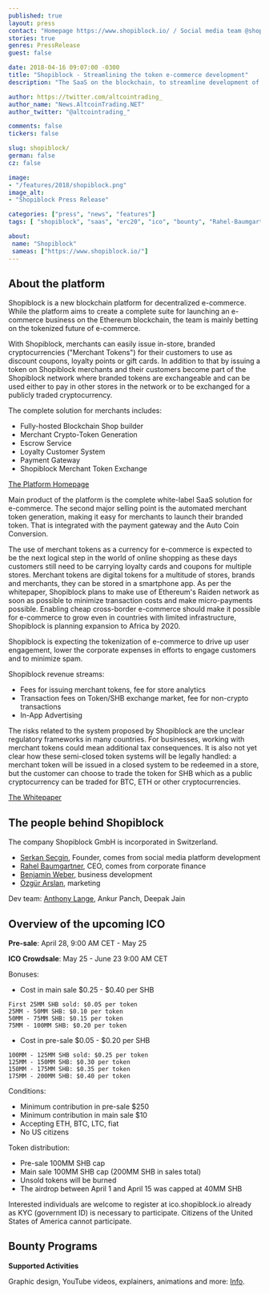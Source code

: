 ```yaml
---
published: true
layout: press
contact: "Homepage https://www.shopiblock.io/ / Social media team @shopiblock"
stories: true
genres: PressRelease
guest: false

date: 2018-04-16 09:07:00 -0300
title: "Shopiblock - Streamlining the token e-commerce development"
description: "The SaaS on the blockchain, to streamline development of e-commerce on the blockchain."

author: https://twitter.com/altcointrading_
author_name: "News.AltcoinTrading.NET"
author_twitter: "@altcointrading_"

comments: false
tickers: false

slug: shopiblock/
german: false
cz: false

image:
- "/features/2018/shopiblock.png"
image_alt:
- "Shopiblock Press Release"

categories: ["press", "news", "features"]
tags: [ "shopiblock", "saas", "erc20", "ico", "bounty", "Rahel-Baumgartner", "Serkan-Secgin", "Anthony-Lange", "Benjamin-Weber"]

about:
 name: "Shopiblock"
 sameas: ["https://www.shopiblock.io/"]
---
```


## About the platform

Shopiblock is a new blockchain platform for decentralized e-commerce. While the platform aims to create a complete suite for launching an e-commerce business on the Ethereum blockchain, the team is mainly betting on the tokenized future of e-commerce.

With Shopiblock, merchants can easily issue in-store, branded cryptocurrencies ("Merchant Tokens") for their customers to use as discount coupons, loyalty points or gift cards. In addition to that by issuing a token on Shopiblock merchants and their customers become part of the Shopiblock network where branded tokens are exchangeable and can be used either to pay in other stores in the network or to be exchanged for a publicly traded cryptocurrency.

The complete solution for merchants includes:

* Fully-hosted Blockchain Shop builder
* Merchant Crypto-Token Generation
* Escrow Service
* Loyalty Customer System
* Payment Gateway
* Shopiblock Merchant Token Exchange

[The Platform Homepage](https://www.shopiblock.io/)

Main product of the platform is the complete white-label SaaS solution for e-commerce. The second major selling point is the automated merchant token generation, making it easy for merchants to launch their branded token. That is integrated with the payment gateway and the Auto Coin Conversion.

The use of merchant tokens as a currency for e-commerce is expected to be the next logical step in the world of online shopping as these days customers still need to be carrying loyalty cards and coupons for multiple stores. Merchant tokens are digital tokens for a multitude of stores, brands and merchants, they can be stored in a smartphone app. As per the whitepaper, Shopiblock plans to make use of Ethereum's Raiden network as soon as possible to minimize transaction costs and make micro-payments possible. Enabling cheap cross-border e-commerce should make it possible for e-commerce to grow even in countries with limited infrastructure, Shopiblock is planning expansion to Africa by 2020.

Shopiblock is expecting the tokenization of e-commerce to drive up user engagement, lower the corporate expenses in efforts to engage customers and to minimize spam.

Shopiblock revenue streams:

* Fees for issuing merchant tokens, fee for store analytics
* Transaction fees on Token/SHB exchange market, fee for non-crypto transactions
* In-App Advertising

The risks related to the system proposed by Shopiblock are the unclear regulatory frameworks in many countries. For businesses, working with merchant tokens could mean additional tax consequences. It is also not yet clear how these semi-closed token systems will be legally handled: a merchant token will be issued in a closed system to be redeemed in a store, but the customer can choose to trade the token for SHB which as a public cryptocurrency can be traded for BTC, ETH or other cryptocurrencies.

[The Whitepaper](https://www.shopiblock.io/pdf/Shopiblock_Whitepaper.pdf)

## The people behind Shopiblock

The company Shopiblock GmbH is incorporated in Switzerland.

* [Serkan Secgin](https://www.linkedin.com/in/serkan-secgin-a37568a2/), Founder, comes from social media platform development
* [Rahel Baumgartner]( https://www.linkedin.com/in/rahel-baumgartner-586a73158/), CEO, comes from corporate finance
* [Benjamin Weber](https://www.linkedin.com/in/benjamin-weber-8920a6159/), business development
* [Özgür Arslan](https://www.linkedin.com/in/özgür-arslan-518a73158/), marketing

Dev team: [Anthony Lange](https://twitter.com/anthonypaslange), Ankur Panch, Deepak Jain

## Overview of the upcoming ICO

**Pre-sale**: April 28, 9:00 AM CET - May 25

**ICO Crowdsale**:  May 25 - June 23 9:00 AM CET

Bonuses:

* Cost in main sale $0.25 - $0.40 per SHB

```
First 25MM SHB sold: $0.05 per token
25MM - 50MM SHB: $0.10 per token
50MM - 75MM SHB: $0.15 per token
75MM - 100MM SHB: $0.20 per token
```

* Cost in pre-sale $0.05 - $0.20 per SHB

```
100MM - 125MM SHB sold: $0.25 per token
125MM - 150MM SHB: $0.30 per token
150MM - 175MM SHB: $0.35 per token
175MM - 200MM SHB: $0.40 per token
```

Conditions:

* Minimum contribution in pre-sale $250
* Minimum contribution in main sale $10
* Accepting ETH, BTC, LTC, fiat
* No US citizens

Token distribution:

* Pre-sale 100MM SHB cap
* Main sale 100MM SHB cap (200MM SHB in sales total)
* Unsold tokens will be burned
* The airdrop between April 1 and April 15 was capped at 40MM SHB

Interested individuals are welcome to register at ico.shopiblock.io already as KYC (government ID) is necessary to participate. Citizens of the United States of America cannot participate.

## Bounty Programs

**Supported Activities**

Graphic design, YouTube videos, explainers, animations and more: [Info](https://bitcointalk.org/index.php?topic=2880050.msg).
